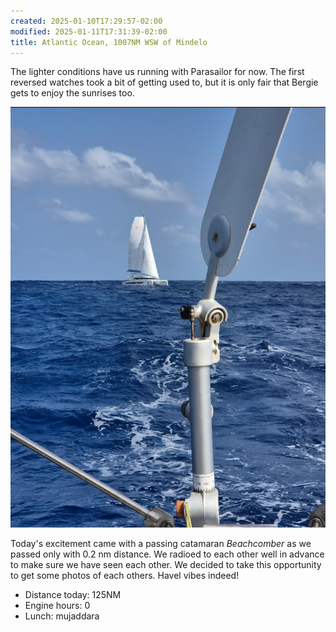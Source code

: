 ```yaml
---
created: 2025-01-10T17:29:57-02:00
modified: 2025-01-11T17:31:39-02:00
title: Atlantic Ocean, 1007NM WSW of Mindelo
---
```


The lighter conditions have us running with Parasailor for now. The first reversed watches took a bit of getting used to, but it is only fair that Bergie gets to enjoy the sunrises too.

![Image](../2025/069646f1eb82e5c277af2a76d5f589cc.png) 

Today's excitement came with a passing catamaran _Beachcomber_ as we passed only with 0.2 nm distance. We radioed to each other well in advance to make sure we have seen each other. We decided to take this opportunity to get some photos of each others. Havel vibes indeed!

* Distance today: 125NM
* Engine hours: 0
* Lunch: mujaddara
